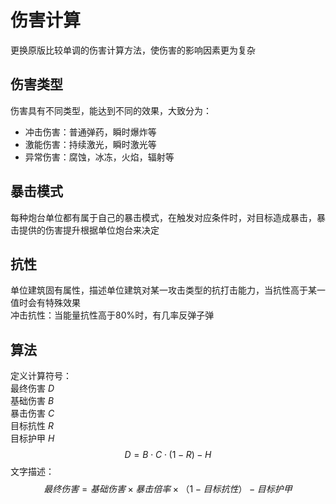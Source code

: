 # 伤害计算  
更换原版比较单调的伤害计算方法，使伤害的影响因素更为复杂  
## 伤害类型
伤害具有不同类型，能达到不同的效果，大致分为：
- 冲击伤害：普通弹药，瞬时爆炸等
- 激能伤害：持续激光，瞬时激光等
- 异常伤害：腐蚀，冰冻，火焰，辐射等
## 暴击模式
每种炮台单位都有属于自己的暴击模式，在触发对应条件时，对目标造成暴击，暴击提供的伤害提升根据单位炮台来决定
## 抗性
单位建筑固有属性，描述单位建筑对某一攻击类型的抗打击能力，当抗性高于某一值时会有特殊效果  
冲击抗性：当能量抗性高于80%时，有几率反弹子弹
## 算法
定义计算符号：  
最终伤害 $D$  
基础伤害 $B$  
暴击伤害 $C$  
目标抗性 $R$  
目标护甲 $H$  
$$
D=B\cdot C\cdot(1-R)-H
$$
文字描述：
$$
最终伤害=基础伤害×暴击倍率×（1-目标抗性）-目标护甲
$$